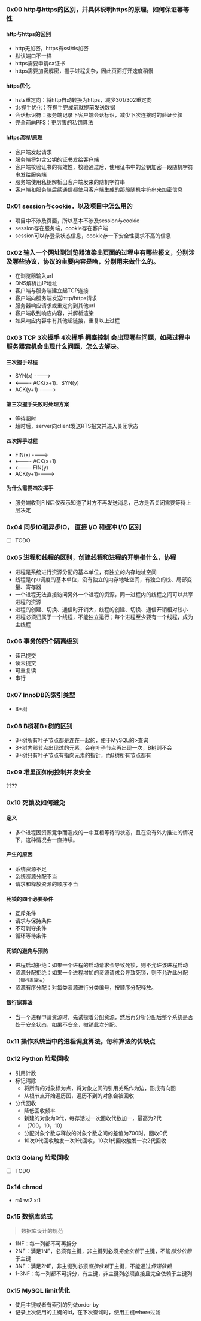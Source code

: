 
### 0x00 http与https的区别，并具体说明https的原理，如何保证幂等性
#### http与https的区别
- http无加密，https有ssl/tls加密
- 默认端口不一样
- https需要申请ca证书
- https需要加密解密，握手过程复杂，因此页面打开速度稍慢
#### https优化
- hsts重定向：将http自动转换为https，减少301/302重定向
- tls握手优化：在握手完成前就提前发送数据
- 会话标识符：服务端记录下客户端会话标识，减少下次连接时的验证步骤
- 完全前向PFS：更厉害的私钥算法
#### https流程/原理
- 客户端发起请求
- 服务端将包含公钥的证书发给客户端
- 客户端校验证书的有效性，校验通过后，使用证书中的公钥加密一段随机字符串发给服务端
- 服务端使用私钥解析出客户端发来的随机字符串
- 客户端和服务端后续通信都使用客户端生成的那段随机字符串来加密信息

### 0x01 session与cookie，以及项目中怎么用的
- 项目中不涉及页面，所以基本不涉及session与cookie
- session存在服务端，cookie存在客户端
- session可以存登录状态信息，cookie存一下安全性要求不高的信息

### 0x02 输入一个网址到浏览器渲染出页面的过程中有哪些报文，分别涉及哪些协议，协议的主要内容是啥，分别用来做什么的。
- 在浏览器输入url
- DNS解析出IP地址
- 客户端与服务端建立起TCP连接
- 客户端向服务端发送http/https请求
- 服务器响应请求或重定向到其他url
- 客户端收到响应内容，并解析渲染
- 如果响应内容中有其他超链接，重复以上过程

### 0x03 TCP 3次握手 4次挥手 拥塞控制 会出现哪些问题，如果过程中服务器宕机会出现什么问题，怎么去解决。
#### 三次握手过程
- SYN(x) ---->
- <----  ACK(x+1)、SYN(y)
- ACK(y+1) ---->
#### 第三次握手失败时处理方案
- 等待超时
- 超时后，server向client发送RTS报文并进入关闭状态
#### 四次挥手过程
- FIN(x) ---->
- <---- ACK(x+1)
- <---- FIN(y)
- ACK(y+1)---->
#### 为什么需要四次挥手
- 服务端收到FIN后仅表示知道了对方不再发送消息，己方是否关闭需要等待上层决定

### 0x04 同步IO和异步IO， 直接 I/O 和缓冲 I/O 区别
- [ ]  TODO

### 0x05 进程和线程的区别，创建线程和进程的开销指什么，协程
- 进程是系统进行资源分配的基本单位，有独立的内存地址空间
- 线程是cpu调度的基本单位，没有独立的内存地址空间，有独立的栈、局部变量、寄存器
- 一个进程无法直接访问另外一个进程的资源，同一进程内的线程之间可以共享进程的资源
- 进程的创建、切换、通信时开销大，线程的创建、切换、通信开销相对较小
- 进程必须归属于一个线程，不能独立运行；每个进程至少要有一个线程，成为主线程

### 0x06 事务的四个隔离级别
- 读已提交
- 读未提交
- 可重复读
- 串行

### 0x07 InnoDB的索引类型
- B+树

### 0x08 B树和B+树的区别
- B+树所有叶子节点都是连在一起的，便于MySQL的>查询
- B+树内部节点出现过的元素，会在叶子节点再出现一次，B树则不会
- B+树只有叶子节点有指向元素的指针，而B树所有节点都有

### 0x09 堆里面如何控制并发安全
????

### 0x10 死锁及如何避免
#### 定义
- 多个进程因资源竞争而造成的一中互相等待的状态，且在没有外力推进的情况下，这种情况会一直持续。
#### 产生的原因
- 系统资源不足
- 系统资源分配不当
- 请求和释放资源的顺序不当
#### 死锁的四个必要条件
- 互斥条件
- 请求与保持条件
- 不可剥夺条件
- 循环等待条件
#### 死锁的避免与预防
- 进程启动拒绝：如果一个进程的启动请求会导致死锁，则不允许该进程启动
- 资源分配拒绝：如果一个进程增加的资源请求会导致死锁，则不允许此分配（`银行家算法`）
- 资源有序分配：对每类资源进行分类编号，按顺序分配释放。
#### 银行家算法
- 当一个进程申请资源时，先试探着分配资源，然后再分析分配后整个系统是否处于安全状态，如果不安全，撤销此次分配。
### 0x11 操作系统当中的进程调度算法。每种算法的优缺点

### 0x12 Python 垃圾回收
- 引用计数
- 标记清除
    - 将所有的对象标为点，将对象之间的引用关系作为边，形成有向图
    - 从根节点开始遍历图，遍历不到的对象会被回收
- 分代回收
    - 降低回收频率
    - 新建的对象为0代，每存活过一次回收代数加一，最高为2代
    - （700，10，10）
    - 分配对象个数与释放的对象个数之间的差值为700时，回收0代
    - 10次0代回收触发一次1代回收，10次1代回收触发一次2代回收

### 0x13 Golang 垃圾回收
- [ ] TODO

### 0x14 chmod 
- r:4  w:2  x:1 

### 0x15 数据库范式
> 数据库设计的规范
- 1NF：每一列都不可再拆分
- 2NF：满足1NF，必须有主键，非主键列必须*完全依赖*于主键，不能*部分依赖*于主键
- 3NF：满足2NF，非主键列必须*直接依赖*于主键，不能通过*传递依赖*
- 1-3NF：每一列都不可拆分，有主键，非主键列必须直接且完全依赖于主键列

### 0x15 MySQL limit优化
- 使用主键或者有索引的列做order by
- 记录上次使用的主键的id，在下次查询时，使用主键where过滤

